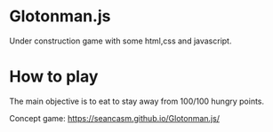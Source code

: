 # Glotonman.js

Under construction game with some html,css and javascript.

# How to play
The main objective is to eat to stay away from 100/100 hungry points.

Concept game: https://seancasm.github.io/Glotonman.js/

